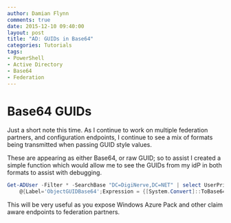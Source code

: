 ```yaml
---
author: Damian Flynn
comments: true
date: 2015-12-10 09:40:00
layout: post
title: "AD: GUIDs in Base64"
categories: Tutorials
tags:
- PowerShell
- Active Directory
- Base64
- Federation
---
```


# Base64 GUIDs

Just a short note this time. As I continue to work on multiple federation partners, and configuration endpoints, I continue to see a mix of formats being transmitted when passing GUID style values.

These are appearing as either Base64, or raw GUID; so to assist I created a simple function which would allow me to see the GUIDs from my idP in both formats to assist with debugging.

```PowerShell
Get-ADUser -Filter * -SearchBase "DC=DigiNerve,DC=NET" | select UserPrincipalName, ObjectGUID, 
    @{Label='ObjectGUIDBase64';Expression = {[System.Convert]::ToBase64String(($_.ObjectGUID).ToByteArray())}}
```

This will be very useful as you expose Windows Azure Pack and other claim aware endpoints to federation partners.
